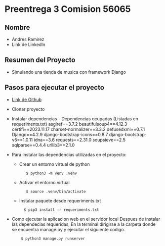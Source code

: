 # Preentrega 3 Comision 56065

## Nombre

- Andres Ramirez
- Link de LinkedIn

##  Resumen del Proyecto

- Simulando una tienda de musica con framework Django

## Pasos para ejecutar el proyecto

- [Link de Github](https://github.com/aramirezaliste/TuPrimeraPagina-Andres)
- Clonar proyecto
- Instalar dependencias
        - Dependencias ocupadas (Listadas en requeriments.txt)
            asgiref==3.7.2
            beautifulsoup4==4.12.3
            certifi==2023.11.17
            charset-normalizer==3.3.2
            defusedxml==0.7.1
            Django==4.2.9
            django-bootstrap-icons==0.8.7
            django-bootstrap-v5==1.0.11
            idna==3.6
            requests==2.31.0
            soupsieve==2.5
            sqlparse==0.4.4
            urllib3==2.1.0


- Para instalar las dependencias utilizadas en el proyecto:
    - Crear un entorno virtual de python
        ```
           $ python3 -m venv .venv
        ```
    - Activar el entorno virtual
        ```
           $ source .venv/bin/activate
        ```
    - Instalar paquete desde requeriments.txt
         ```
           $ pip3 install -r requeriments.txt
        ```

- Como ejecutar la aplicacion web en el servidor local
    Despues de instalar las dependecias requeridas,
    En la terminal dirigirse a la carpeta donde se encuentra manage.py
    y ejecutar el siguiente codigo.
    ```
        $ python3 manage.py runserver
    ```
